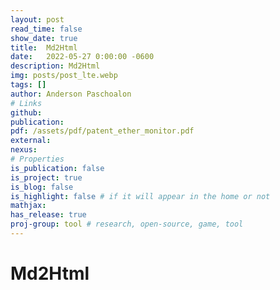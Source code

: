 ```yaml
---
layout: post
read_time: false
show_date: true
title:  Md2Html
date:   2022-05-27 0:00:00 -0600
description: Md2Html
img: posts/post_lte.webp
tags: []
author: Anderson Paschoalon
# Links
github: 
publication: 
pdf: /assets/pdf/patent_ether_monitor.pdf
external:
nexus: 
# Properties
is_publication: false
is_project: true
is_blog: false
is_highlight: false # if it will appear in the home or not
mathjax: 
has_release: true
proj-group: tool # research, open-source, game, tool 
---
```


# Md2Html